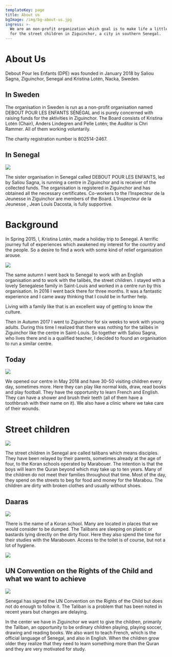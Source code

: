 ```yaml
---
templateKey: page
title: About us
bgImage: /img/bg-about-us.jpg
ingress: >-
  We are an non-profit organization which goal is to make life a little better
  for the street children in Ziguinchor, a city in southern Senegal.
---
```

# About Us

Debout Pour les Enfants (DPE) was founded in January 2018 by Saliou Sagna, Ziguinchor, Senegal and Kristina Lotén, Nacka, Sweden.





## In Sweden



The organisation in Sweden is run as a non-profit organisation named DEBOUT POUR LES ENFANTS SÉNÉGAL and is purely concerned with raising funds for the aktivities in Ziguinchor. The Board consists of Kristina Lotén (Chair), Anders Lindegren and Pelle Lotén; the Auditor is Chri Rammer. All of them working voluntarily.

The charity registration number is 802514-2467.



## In Senegal

![](/img/om-oss-4.jpg)



The sister organisation in Senegal called DEBOUT POUR LES ENFANTS, led by Saliou Sagna, is running a centre in Ziguinchor and is receiver of the collected funds. The organisation is registered in Ziguinchor and has obtained all the necessary certificates. Co-workers to the l’Inspecteur de la Jeunesse  in Ziguinchor are members of the Board. L’Inspecteur de la Jeunesse , Jean Louis Dacosta, is fully supportive.



# Background 



In Spring 2015, I, Kristina Lotén, made a holiday trip to Senegal. A terrific journey full of experiences which awakened my interest for the country and the people. So a desire to find a work with some kind of relief organisation arouse.

![](/img/om-oss-6.jpg)



The same autumn I went back to Senegal to work with an English organisation and to work with the talibés, the street children. I stayed with a lovely Senegalese family in Saint-Louis and worked in a centre run by this organisation. In 2016 I went back there for three months. It was a fantastic experience and I came away thinking that I could be in further help.

Living with a family like that is an excellent way of getting to know the culture.

Then in Autumn 2017 I went to Ziguinchor for six weeks to work with young adults. During this time I realized that there was nothing for the talibés in Ziguinchor like the centre in Saint-Louis. So together with Saliou Sagna, who lives there and is a qualified teacher, I decided to found an organisation to run a similar centre.



## Today



![](/img/om-oss-24.jpg)

We opened our centre in May 2018 and have 30-50 visiting children every day, sometimes more. Here they can play like normal kids, draw, read books and play football. They have the opportunity to learn French and English. They can have a shower and brush their teeth (all of them have a toothbrush with their name on it). We also have a clinic where we take care of their wounds.







# Street children

![](/img/om-oss-23.jpg)

The street children in Senegal are called talibans which means disciples. They have been relayed by their parents, sometimes already at the age of four, to the Koran schools operated by Marabouer. The intention is that the boys will learn the Quran beyond which may take up to ten years. Many of the children do not meet their families throughout that time. Most of the day, they spend on the streets to beg for food and money for the Marabou. The children are dirty with broken clothes and usually without shoes.

## Daaras

![](/img/darras-1.jpg)

There is the name of a Koran school. Many are located in places that we would consider to be dumped. The Talibans are sleeping on plastic or bastards lying directly on the dirty floor. Here they also spend the time for their studies with the Marabouen. Access to the toilet is of course, but not a lot of hygiene.

![](/img/darras-2.jpg)

## UN Convention on the Rights of the Child and what we want to achieve

![](/img/bg-about-senegal.jpg)

Senegal has signed the UN Convention on the Rights of the Child but does not do enough to follow it. The Taliban is a problem that has been noted in recent years but changes are delaying.

In the center we have in Ziguinchor we want to give the children, primarily the Taliban, an opportunity to be ordinary children playing, playing soccer, drawing and reading books. We also want to teach French, which is the official language of Senegal, and also in English. When the children grow older they realize that they need to learn something more than the Quran and they are very motivated for study.
